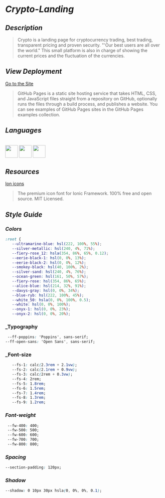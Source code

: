 # _Crypto-Landing_

## _Description_
>Crypto is a landing page for cryptocurrency trading, best trading, transparent pricing and proven security.
"'Our best users are all over the world."
This small platform is also in charge of showing the current prices and the fluctuation of the currencies.

## _View Deployment_
[Go to the Site](https://fernandomoyano.github.io/Crypto-Landing/)
>GitHub Pages is a static site hosting service that takes HTML, CSS, and JavaScript files straight from a repository on GitHub, optionally runs the files through a build process, and publishes a website. You can see examples of GitHub Pages sites in the GitHub Pages examples collection.


## _Languages_

<link rel="stylesheet" href="devicon.min.css">

<div "style=inline_block"><br>

   <img width="40px" height="40px" src="https://cdn.jsdelivr.net/gh/devicons/devicon/icons/html5/html5-original-wordmark.svg" />
   <img width="40px" height="40px" src="https://cdn.jsdelivr.net/gh/devicons/devicon/icons/css3/css3-original-wordmark.svg" />
   <img width="40px" height="40px" src="https://cdn.jsdelivr.net/gh/devicons/devicon/icons/javascript/javascript-original.svg" />
 
</div>

## _Resources_
[Ion icons](https://ionic.io/ionicons/v2/)
>The premium icon font for Ionic Framework.
100% free and open source. MIT Licensed.

## _Style Guide_

### _Colors_

``` css
:root {
   --ultramarine-blue: hsl(222, 100%, 55%);
   --silver-metallic: hsl(240, 4%, 71%);
   --fiery-rose_12: hsla(354, 86%, 65%, 0.12);
   --eerie-black-1: hsl(0, 0%, 13%);
   --eerie-black-2: hsl(0, 0%, 12%);
   --smokey-black: hsl(40, 100%, 2%);
   --silver-sand: hsl(240, 4%, 76%);
   --ocean-green: hsl(161, 50%, 57%);
   --fiery-rose: hsl(354, 86%, 65%);
   --alice-blue: hsl(214, 32%, 91%);
   --davys-gray: hsl(0, 0%, 34%);
   --blue-ryb: hsl(222, 100%, 45%);
   --white_50: hsla(0, 0%, 100%, 0.5);
   --white: hsl(0, 0%, 100%);
   --onyx-1: hsl(0, 0%, 23%);
   --onyx-2: hsl(0, 0%, 20%);
   ```
   ### _Typography
   
   ``` css
    --ff-poppins: 'Poppins', sans-serif;
   --ff-open-sans: 'Open Sans', sans-serif;
 
   ```
   ### _Font-size
   
   ``` css
      --fs-1: calc(2.3rem + 2.1vw);
      --fs-2: calc(2.1rem + 0.9vw);
      --fs-3: calc(2rem + 0.3vw);
      --fs-4: 2rem;
      --fs-5: 1.8rem;
      --fs-6: 1.5rem;
      --fs-7: 1.4rem;
      --fs-8: 1.3rem;
      --fs-9: 1.2rem;
   ```
   
   ### _Font-weight_
   ```css
    --fw-400: 400;
    --fw-500: 500;
    --fw-600: 600;
    --fw-700: 700;
    --fw-800: 800;
   ```
   
  ### _Spacing_
  ```css
  --section-padding: 120px;
  ```
  
  ### _Shadow_
  ```css
  --shadow: 0 10px 30px hsla(0, 0%, 0%, 0.1);
  ```
   
   

